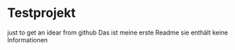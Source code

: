 # Testprojekt
just to get an idear from github
Das ist meine erste Readme sie enthält keine Informationen
